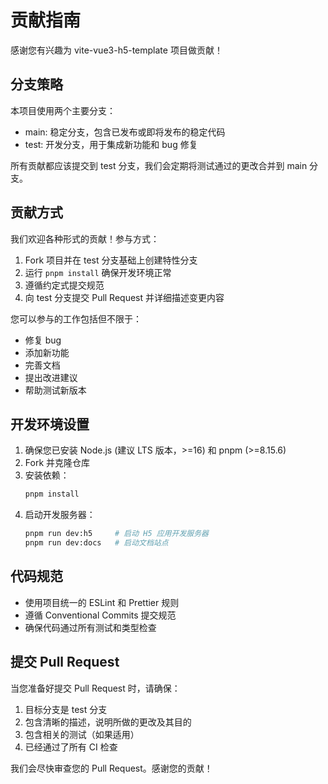 # 贡献指南

感谢您有兴趣为 vite-vue3-h5-template 项目做贡献！

## 分支策略

本项目使用两个主要分支：

- main: 稳定分支，包含已发布或即将发布的稳定代码
- test: 开发分支，用于集成新功能和 bug 修复

所有贡献都应该提交到 test 分支，我们会定期将测试通过的更改合并到 main 分支。

## 贡献方式

我们欢迎各种形式的贡献！参与方式：

1. Fork 项目并在 test 分支基础上创建特性分支
2. 运行 `pnpm install` 确保开发环境正常
3. 遵循约定式提交规范
4. 向 test 分支提交 Pull Request 并详细描述变更内容

您可以参与的工作包括但不限于：

- 修复 bug
- 添加新功能
- 完善文档
- 提出改进建议
- 帮助测试新版本

## 开发环境设置

1. 确保您已安装 Node.js (建议 LTS 版本，>=16) 和 pnpm (>=8.15.6)
2. Fork 并克隆仓库
3. 安装依赖：
   ```bash
   pnpm install
   ```
4. 启动开发服务器：
   ```bash
   pnpm run dev:h5     # 启动 H5 应用开发服务器
   pnpm run dev:docs   # 启动文档站点
   ```

## 代码规范

- 使用项目统一的 ESLint 和 Prettier 规则
- 遵循 Conventional Commits 提交规范
- 确保代码通过所有测试和类型检查

## 提交 Pull Request

当您准备好提交 Pull Request 时，请确保：

1. 目标分支是 test 分支
2. 包含清晰的描述，说明所做的更改及其目的
3. 包含相关的测试（如果适用）
4. 已经通过了所有 CI 检查

我们会尽快审查您的 Pull Request。感谢您的贡献！

